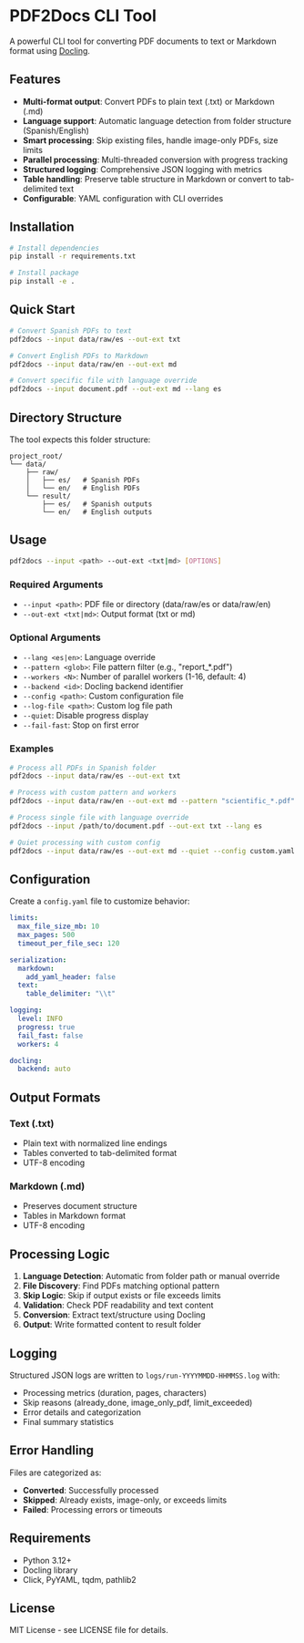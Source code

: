 # PDF2Docs CLI Tool

A powerful CLI tool for converting PDF documents to text or Markdown format using [Docling](https://docling-project.github.io/docling/).

## Features

- **Multi-format output**: Convert PDFs to plain text (.txt) or Markdown (.md)
- **Language support**: Automatic language detection from folder structure (Spanish/English)
- **Smart processing**: Skip existing files, handle image-only PDFs, size limits
- **Parallel processing**: Multi-threaded conversion with progress tracking
- **Structured logging**: Comprehensive JSON logging with metrics
- **Table handling**: Preserve table structure in Markdown or convert to tab-delimited text
- **Configurable**: YAML configuration with CLI overrides

## Installation

```bash
# Install dependencies
pip install -r requirements.txt

# Install package
pip install -e .
```

## Quick Start

```bash
# Convert Spanish PDFs to text
pdf2docs --input data/raw/es --out-ext txt

# Convert English PDFs to Markdown
pdf2docs --input data/raw/en --out-ext md

# Convert specific file with language override
pdf2docs --input document.pdf --out-ext md --lang es
```

## Directory Structure

The tool expects this folder structure:

```
project_root/
└── data/
    ├── raw/
    │   ├── es/   # Spanish PDFs
    │   └── en/   # English PDFs
    └── result/
        ├── es/   # Spanish outputs
        └── en/   # English outputs
```

## Usage

```bash
pdf2docs --input <path> --out-ext <txt|md> [OPTIONS]
```

### Required Arguments

- `--input <path>`: PDF file or directory (data/raw/es or data/raw/en)
- `--out-ext <txt|md>`: Output format (txt or md)

### Optional Arguments

- `--lang <es|en>`: Language override
- `--pattern <glob>`: File pattern filter (e.g., "report_*.pdf")
- `--workers <N>`: Number of parallel workers (1-16, default: 4)
- `--backend <id>`: Docling backend identifier
- `--config <path>`: Custom configuration file
- `--log-file <path>`: Custom log file path
- `--quiet`: Disable progress display
- `--fail-fast`: Stop on first error

### Examples

```bash
# Process all PDFs in Spanish folder
pdf2docs --input data/raw/es --out-ext txt

# Process with custom pattern and workers
pdf2docs --input data/raw/en --out-ext md --pattern "scientific_*.pdf" --workers 8

# Process single file with language override
pdf2docs --input /path/to/document.pdf --out-ext txt --lang es

# Quiet processing with custom config
pdf2docs --input data/raw/es --out-ext md --quiet --config custom.yaml
```

## Configuration

Create a `config.yaml` file to customize behavior:

```yaml
limits:
  max_file_size_mb: 10
  max_pages: 500
  timeout_per_file_sec: 120

serialization:
  markdown:
    add_yaml_header: false
  text:
    table_delimiter: "\\t"

logging:
  level: INFO
  progress: true
  fail_fast: false
  workers: 4

docling:
  backend: auto
```

## Output Formats

### Text (.txt)
- Plain text with normalized line endings
- Tables converted to tab-delimited format
- UTF-8 encoding

### Markdown (.md)
- Preserves document structure
- Tables in Markdown format
- UTF-8 encoding

## Processing Logic

1. **Language Detection**: Automatic from folder path or manual override
2. **File Discovery**: Find PDFs matching optional pattern
3. **Skip Logic**: Skip if output exists or file exceeds limits
4. **Validation**: Check PDF readability and text content
5. **Conversion**: Extract text/structure using Docling
6. **Output**: Write formatted content to result folder

## Logging

Structured JSON logs are written to `logs/run-YYYYMMDD-HHMMSS.log` with:

- Processing metrics (duration, pages, characters)
- Skip reasons (already_done, image_only_pdf, limit_exceeded)
- Error details and categorization
- Final summary statistics

## Error Handling

Files are categorized as:
- **Converted**: Successfully processed
- **Skipped**: Already exists, image-only, or exceeds limits
- **Failed**: Processing errors or timeouts

## Requirements

- Python 3.12+
- Docling library
- Click, PyYAML, tqdm, pathlib2

## License

MIT License - see LICENSE file for details.